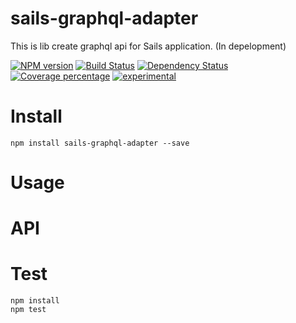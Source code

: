 # sails-graphql-adapter

This is lib create graphql api for Sails application. (In depelopment)

[![NPM version][npm-image]][npm-url] [![Build Status][travis-image]][travis-url] [![Dependency Status][daviddm-image]][daviddm-url] [![Coverage percentage][coveralls-image]][coveralls-url]
[![experimental](http://badges.github.io/stability-badges/dist/experimental.svg)](http://github.com/badges/stability-badges)

# Install

    npm install sails-graphql-adapter --save

# Usage



# API



# Test

    npm install
    npm test

[npm-image]: https://badge.fury.io/js/sails-graphql-adapter.svg
[npm-url]: https://npmjs.org/package/sails-graphql-adapter
[travis-image]: https://travis-ci.org/arvitaly/sails-graphql-adapter.svg?branch=master
[travis-url]: https://travis-ci.org/arvitaly/sails-graphql-adapter
[daviddm-image]: https://david-dm.org/arvitaly/sails-graphql-adapter.svg?theme=shields.io
[daviddm-url]: https://david-dm.org/arvitaly/sails-graphql-adapter
[coveralls-image]: https://coveralls.io/repos/arvitaly/sails-graphql-adapter/badge.svg
[coveralls-url]: https://coveralls.io/r/arvitaly/sails-graphql-adapter